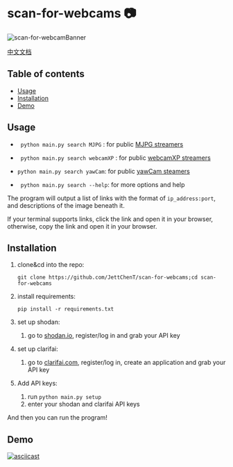 # scan-for-webcams :camera:

![scan-for-webcamBanner](./.github/scan-for-webcamBanner.png)

[中文文档](/zh/README.md)

## Table of contents

- [Usage](#Usage)
- [Installation](#Installation)
- [Demo](#Demo)

## Usage

* ` python main.py search MJPG` : for public [MJPG streamers](https://github.com/jacksonliam/mjpg-streamer)

* ` python main.py search webcamXP` : for public [webcamXP streamers](http://www.webcamxp.com/)

* `python main.py search yawCam`: for public [yawCam steamers](https://www.yawcam.com/)

* ` python main.py search --help`: for more options and help

The program will output a list of links with the format of `ip_address:port`, and descriptions of the image beneath it.

If your terminal supports links, click the link and open it in your browser, otherwise, copy the link and open it in your browser.

## Installation

1. clone&cd into the repo:

   ` git clone https://github.com/JettChenT/scan-for-webcams;cd scan-for-webcams `

2. install requirements:

   `pip install -r requirements.txt`

3. set up shodan:

   1. go to [shodan.io](https://shodan.io), register/log in and grab your API key

4. set up clarifai:
   1. go to [clarifai.com](https://clarifai.com), register/log in, create an application and grab your API key
   
5. Add API keys:
   1. run `python main.py setup`
   2. enter your shodan and clarifai API keys

And then you can run the program!

## Demo

[![asciicast](https://asciinema.org/a/366018.svg)](https://asciinema.org/a/366018)
